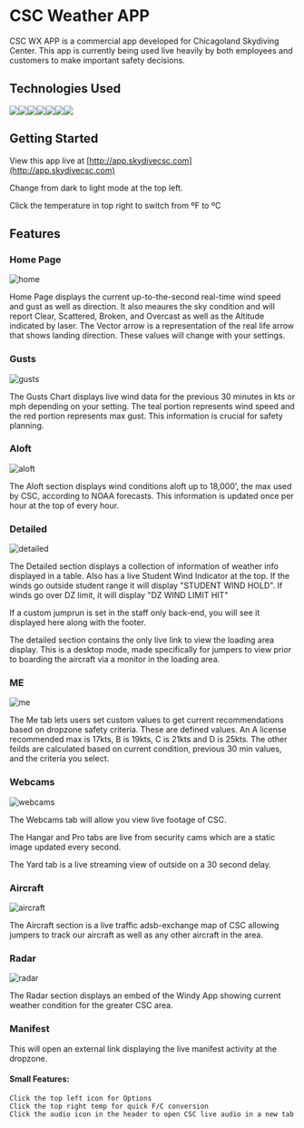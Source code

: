 # CSC Weather APP

CSC WX APP is a commercial app developed for Chicagoland Skydiving Center. This app is currently being used live heavily by both employees and customers to make important safety decisions.

## Technologies Used

![](https://img.shields.io/badge/JavaScript-323330?style=for-the-badge&logo=javascript&logoColor=F7DF1E)![](https://img.shields.io/badge/React-20232A?style=for-the-badge&logo=react&logoColor=61DAFB)![](https://img.shields.io/badge/Python-FFD43B?style=for-the-badge&logo=python&logoColor=blue)![](https://img.shields.io/badge/Flask-000000?style=for-the-badge&logo=flask&logoColor=white)![](https://img.shields.io/badge/PostgreSQL-316192?style=for-the-badge&logo=postgresql&logoColor=white)![](https://img.shields.io/badge/Socket.io-010101?&style=for-the-badge&logo=Socket.io&logoColor=white)![](https://img.shields.io/badge/GraphQl-E10098?style=for-the-badge&logo=graphql&logoColor=white)

## Getting Started

View this app live at [http://app.skydivecsc.com](http://app.skydivecsc.com)

Change from dark to light mode at the top left.

Click the temperature in top right to switch from ºF to ºC

## Features

### Home Page

![home](https://csc-wx-app.netlify.app/readme/Home.png)

Home Page displays the current up-to-the-second real-time wind speed and gust as well as direction. It also meaures the sky condition and will report Clear, Scattered, Broken, and Overcast as well as the Altitude indicated by laser. The Vector arrow is a representation of the real life arrow that shows landing direction. These values will change with your settings.

### Gusts

![gusts](https://csc-wx-app.netlify.app/readme/Gusts.png)

The Gusts Chart displays live wind data for the previous 30 minutes in kts or mph depending on your setting. The teal portion represents wind speed and the red portion represents max gust. This information is crucial for safety planning.

### Aloft

![aloft](https://csc-wx-app.netlify.app/readme/Aloft.png)

The Aloft section displays wind conditions aloft up to 18,000', the max used by CSC, according to NOAA forecasts. This information is updated once per hour at the top of every hour.

### Detailed

![detailed](https://csc-wx-app.netlify.app/readme/Detailed.png)

The Detailed section displays a collection of information of weather info displayed in a table. Also has a live Student Wind Indicator at the top. If the winds go outside student range it will display "STUDENT WIND HOLD". If winds go over DZ limit, it will display "DZ WIND LIMIT HIT"

If a custom jumprun is set in the staff only back-end, you will see it displayed here along with the footer.

The detailed section contains the only live link to view the loading area display. This is a desktop mode, made specifically for jumpers to view prior to boarding the aircraft via a monitor in the loading area.

### ME
![me](https://csc-wx-app.netlify.app/readme/Me.png)

The Me tab lets users set custom values to get current recommendations based on dropzone safety criteria. These are defined values. An A license recommended max is 17kts, B is 19kts, C is 21kts and D is 25kts. The other feilds are calculated based on current condition, previous 30 min values, and the criteria you select.

### Webcams
![webcams](https://csc-wx-app.netlify.app/readme/Webcams.png)

The Webcams tab will allow you view live footage of CSC.

The Hangar and Pro tabs are live from security cams which are a static image updated every second.

The Yard tab is a live streaming view of outside on a 30 second delay.

### Aircraft
![aircraft](https://csc-wx-app.netlify.app/readme/Aircraft.png)

The Aircraft section is a live traffic adsb-exchange map of CSC allowing jumpers to track our aircraft as well as any other aircraft in the area.

### Radar
![radar](https://csc-wx-app.netlify.app/readme/Radar.png)

The Radar section displays an embed of the Windy App showing current weather condition for the greater CSC area.

### Manifest

This will open an external link displaying the live manifest activity at the dropzone.

#### Small Features:

    Click the top left icon for Options
    Click the top right temp for quick F/C conversion
    Click the audio icon in the header to open CSC live audio in a new tab
